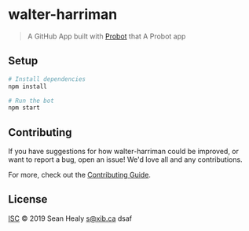 # walter-harriman

> A GitHub App built with [Probot](https://github.com/probot/probot) that A Probot app

## Setup

```sh
# Install dependencies
npm install

# Run the bot
npm start
```

## Contributing

If you have suggestions for how walter-harriman could be improved, or want to report a bug, open an issue! We'd love all and any contributions.

For more, check out the [Contributing Guide](CONTRIBUTING.md).

## License

[ISC](LICENSE) © 2019 Sean Healy <s@xib.ca>
dsaf
